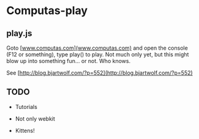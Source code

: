 Computas-play
=============

play.js
-------

Goto [www.computas.com](www.computas.com) and open the console (F12 or something), type play() to play.
Not much only yet, but this might blow up into something fun... or not. Who knows.

See [http://blog.bjartwolf.com/?p=552](http://blog.bjartwolf.com/?p=552)

TODO
----

* Tutorials

* Not only webkit

* Kittens!
